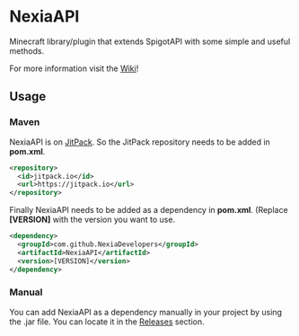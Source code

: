 # NexiaAPI
Minecraft library/plugin that extends SpigotAPI with some simple and useful methods.

For more information visit the [Wiki](https://github.com/NexiaDevelopers/NexiaAPI/wiki)!

## Usage

### Maven

NexiaAPI is on [JitPack](https://jitpack.io/). So the JitPack repository needs to be added in **pom.xml**.
```xml
<repository>
  <id>jitpack.io</id>
  <url>https://jitpack.io</url>
</repository>
```

Finally NexiaAPI needs to be added as a dependency in **pom.xml**. (Replace **[VERSION]** with the version you want to use.
```xml
<dependency>
  <groupId>com.github.NexiaDevelopers</groupId>
  <artifactId>NexiaAPI</artifactId>
  <version>[VERSION]</version>
</dependency>
```

### Manual

You can add NexiaAPI as a dependency manually in your project by using the .jar file. You can locate it in the [Releases](https://github.com/NexiaDevelopers/NexiaAPI/releases) section.
